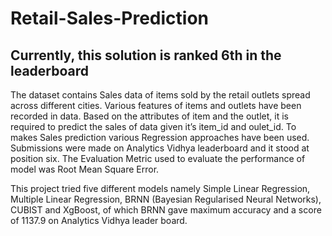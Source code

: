 # Retail-Sales-Prediction
## Currently, this solution is ranked 6th in the leaderboard
The dataset contains Sales data of items sold by the retail outlets spread across different cities. Various features of items and outlets have been recorded in data. Based on the attributes of item and the outlet, it is required to predict the sales of data given it’s item_id and oulet_id.  To makes Sales prediction various Regression approaches have been used. Submissions were made on Analytics Vidhya leaderboard and it stood at position six. The Evaluation Metric used to evaluate the performance of model was Root Mean Square Error.

This project tried five different models namely Simple Linear Regression, Multiple Linear Regression, BRNN (Bayesian Regularised Neural Networks), CUBIST and XgBoost, of which BRNN gave maximum accuracy and a score of 1137.9 on Analytics Vidhya leader board.

